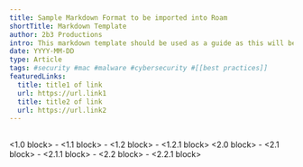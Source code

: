 ```yaml
---
title: Sample Markdown Format to be imported into Roam
shortTitle: Markdown Template
author: 2b3 Productions
intro: This markdown template should be used as a guide as this will be processed.
date: YYYY-MM-DD
type: Article
tags: #security #mac #malware #cybersecurity #[[best practices]]
featuredLinks:
  title: title1 of link
  url: https://url.link1
  title: title2 of link
  url: https://url.link2
---
```

## <Heading Block>
<1.0 block>
	- <1.1 block>
	- <1.2 block>
		- <1.2.1 block>
<2.0 block>
	- <2.1 block>
		- <2.1.1 block>
	- <2.2 block>
		- <2.2.1 block>

